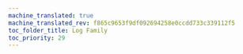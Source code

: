 ```yaml
---
machine_translated: true
machine_translated_rev: f865c9653f9df092694258e0ccdd733c339112f5
toc_folder_title: Log Family
toc_priority: 29
---
```




